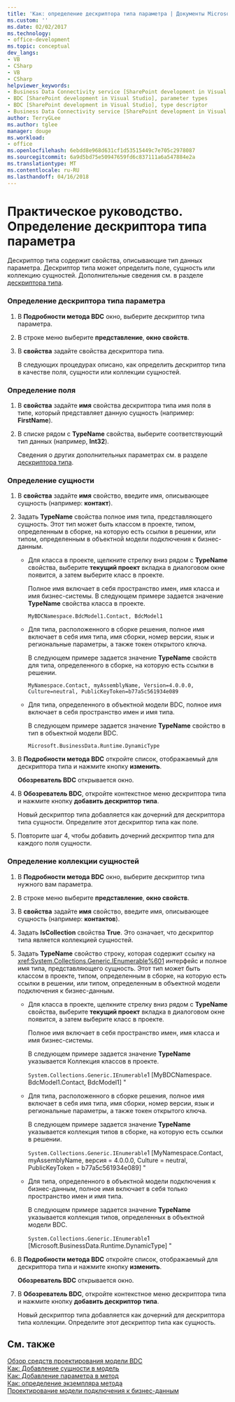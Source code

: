 ```yaml
---
title: 'Как: определение дескриптора типа параметра | Документы Microsoft'
ms.custom: ''
ms.date: 02/02/2017
ms.technology:
- office-development
ms.topic: conceptual
dev_langs:
- VB
- CSharp
- VB
- CSharp
helpviewer_keywords:
- Business Data Connectivity service [SharePoint development in Visual Studio], type descriptor
- BDC [SharePoint development in Visual Studio], parameter types
- BDC [SharePoint development in Visual Studio], type descriptor
- Business Data Connectivity service [SharePoint development in Visual Studio], parameter types
author: TerryGLee
ms.author: tglee
manager: douge
ms.workload:
- office
ms.openlocfilehash: 6ebdd8e968d631cf1d53515449c7e705c2978087
ms.sourcegitcommit: 6a9d5bd75e50947659fd6c837111a6a547884e2a
ms.translationtype: MT
ms.contentlocale: ru-RU
ms.lasthandoff: 04/16/2018
---
```

# <a name="how-to-define-the-type-descriptor-of-a-parameter"></a>Практическое руководство. Определение дескриптора типа параметра
  Дескриптор типа содержит свойства, описывающие тип данных параметра. Дескриптор типа может определить поле, сущность или коллекцию сущностей. Дополнительные сведения см. в разделе [дескриптора типа](http://msdn.microsoft.com/library/ms543392%28v=office.12%29.aspx).  
  
### <a name="to-define-the-type-descriptor-of-a-parameter"></a>Определение дескриптора типа параметра  
  
1.  В **Подробности метода BDC** окно, выберите дескриптор типа параметра.  
  
2.  В строке меню выберите **представление**, **окно свойств**.  
  
3.  В **свойства** задайте свойства дескриптора типа.  
  
     В следующих процедурах описано, как определить дескриптор типа в качестве поля, сущности или коллекции сущностей.  
  
### <a name="to-define-a-field"></a>Определение поля  
  
1.  В **свойства** задайте **имя** свойства дескриптора типа имя поля в типе, который представляет данную сущность (например: **FirstName**).  
  
2.  В списке рядом с **TypeName** свойства, выберите соответствующий тип данных (например, **Int32**).  
  
     Сведения о других дополнительных параметрах см. в разделе [дескриптора типа](http://msdn.microsoft.com/library/ms543392%28v=office.12%29.aspx).  
  
### <a name="to-define-an-entity"></a>Определение сущности  
  
1.  В **свойства** задайте **имя** свойство, введите имя, описывающее сущность (например: **контакт**).  
  
2.  Задать **TypeName** свойства полное имя типа, представляющего сущность. Этот тип может быть классом в проекте, типом, определенным в сборке, на которую есть ссылки в решении, или типом, определенным в объектной модели подключения к бизнес-данным.  
  
    -   Для класса в проекте, щелкните стрелку вниз рядом с **TypeName** свойства, выберите **текущий проект** вкладка в диалоговом окне появится, а затем выберите класс в проекте.  
  
         Полное имя включает в себя пространство имен, имя класса и имя бизнес-системы. В следующем примере задается значение **TypeName** свойства класса в проекте.  
  
         `MyBDCNamespace.BdcModel1.Contact, BdcModel1`  
  
    -   Для типа, расположенного в сборке решения, полное имя включает в себя имя типа, имя сборки, номер версии, язык и региональные параметры, а также токен открытого ключа.  
  
         В следующем примере задается значение **TypeName** свойств для типа, определенного в сборке, на которую есть ссылки в решении.  
  
         `MyNamespace.Contact, myAssemblyName, Version=4.0.0.0, Culture=neutral, PublicKeyToken=b77a5c561934e089`  
  
    -   Для типа, определенного в объектной модели BDC, полное имя включает в себя пространство имен и имя типа.  
  
         В следующем примере задается значение **TypeName** свойство в тип в объектной модели BDC.  
  
         `Microsoft.BusinessData.Runtime.DynamicType`  
  
3.  В **Подробности метода BDC** откройте список, отображаемый для дескриптора типа и нажмите кнопку **изменить**.  
  
     **Обозреватель BDC** открывается окно.  
  
4.  В **Обозреватель BDC**, откройте контекстное меню дескриптора типа и нажмите кнопку **добавить дескриптор типа**.  
  
     Новый дескриптор типа добавляется как дочерний для дескриптора типа сущности. Определите этот дескриптор типа как поле.  
  
5.  Повторите шаг 4, чтобы добавить дочерний дескриптор типа для каждого поля сущности.  
  
### <a name="to-define-a-collection-of-entities"></a>Определение коллекции сущностей  
  
1.  В **Подробности метода BDC** окно, выберите дескриптор типа нужного вам параметра.  
  
2.  В строке меню выберите **представление**, **окно свойств**.  
  
3.  В **свойства** задайте **имя** свойство, введите имя, описывающее сущность (например: **контактов**).  
  
4.  Задать **IsCollection** свойства **True**. Это означает, что дескриптор типа является коллекцией сущностей.  
  
5.  Задать **TypeName** свойство строку, которая содержит ссылку на <xref:System.Collections.Generic.IEnumerable%601> интерфейс и полное имя типа, представляющего сущность. Этот тип может быть классом в проекте, типом, определенным в сборке, на которую есть ссылки в решении, или типом, определенным в объектной модели подключения к бизнес-данным.  
  
    -   Для класса в проекте, щелкните стрелку вниз рядом с **TypeName** свойства, выберите **текущий проект** вкладка в диалоговом окне появится, а затем выберите класс в проекте.  
  
         Полное имя включает в себя пространство имен, имя класса и имя бизнес-системы.  
  
         В следующем примере задается значение **TypeName** указывается Коллекция классов в проекте.  
  
         `System.Collections.Generic.IEnumerable`1 [MyBDCNamespace.` ` BdcModel1.Contact, BdcModel1] "  
  
    -   Для типа, расположенного в сборке решения, полное имя включает в себя имя типа, имя сборки, номер версии, язык и региональные параметры, а также токен открытого ключа.  
  
         В следующем примере задается значение **TypeName** указывается коллекция типов в сборке, на которую есть ссылки в решении.  
  
         `System.Collections.Generic.IEnumerable`1 [MyNamespace.Contact, myAssemblyName, версия = 4.0.0.0, Culture = neutral, PublicKeyToken = b77a5c561934e089] "  
  
    -   Для типа, определенного в объектной модели подключения к бизнес-данным, полное имя включает в себя только пространство имен и имя типа.  
  
         В следующем примере задается значение **TypeName** указывается коллекция типов, определенных в объектной модели BDC.  
  
         `System.Collections.Generic.IEnumerable`1 [Microsoft.BusinessData.Runtime.DynamicType] "  
  
6.  В **Подробности метода BDC** откройте список, отображаемый для дескриптора типа и нажмите кнопку **изменить**.  
  
     **Обозреватель BDC** открывается окно.  
  
7.  В **Обозреватель BDC**, откройте контекстное меню дескриптора типа и нажмите кнопку **добавить дескриптор типа**.  
  
     Новый дескриптор типа добавляется как дочерний для дескриптора типа коллекции. Определите этот дескриптор типа как сущность.  
  
## <a name="see-also"></a>См. также  
 [Обзор средств проектирования модели BDC](../sharepoint/bdc-model-design-tools-overview.md)   
 [Как: Добавление сущности в модель](../sharepoint/how-to-add-an-entity-to-a-model.md)   
 [Как: Добавление параметра в метод](../sharepoint/how-to-add-a-parameter-to-a-method.md)   
 [Как: определение экземпляра метода](../sharepoint/how-to-define-a-method-instance.md)   
 [Проектирование модели подключения к бизнес-данным](../sharepoint/designing-a-business-data-connectivity-model.md)  
  
  